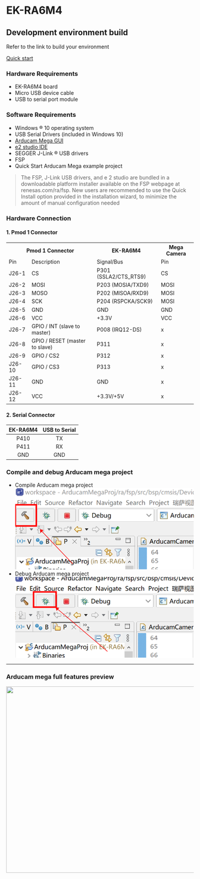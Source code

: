 # EK-RA6M4

## Development environment build

Refer to the link to build your environment

[Quick start](https://www.renesas.com/us/en/document/qsg/ek-ra6m4-quick-start-guide?r=1333976)

### Hardware Requirements

- EK-RA6M4 board
- Micro USB device cable
- USB to serial port module

### Software Requirements

- Windows ® 10 operating system
- USB Serial Drivers (included in Windows 10)
- [Arducam Mega GUI](https://github.com/ArduCAM/Arducam_Mega/releases)
- [e2 studio IDE](https://github.com/renesas/fsp/releases/download/v4.3.0/setup_fsp_v4_3_0_e2s_v2023-01.exe)
- SEGGER J-Link ® USB drivers
- FSP
- Quick Start Arducam Mega example project

> The FSP, J-Link USB drivers, and e 2 studio are bundled in a downloadable platform installer available on the
> FSP webpage at renesas.com/ra/fsp. New users are recommended to use the Quick Install option provided
> in the installation wizard, to minimize the amount of manual configuration needed

### Hardware Connection

#### 1. **Pmod 1 Connector**

<table>
    <tr>
        <th colspan="2">Pmod 1 Connector</th><th>EK-RA6M4</th><th>Mega Camera</th>
    </tr>
    <tr>    <!--rowspan="3"-->
        <td>Pin</td><td>Description</td><td>Signal/Bus</td><td>Pin</td> 
    </tr>
    <tr>
        <td>J26-1</td><td>CS</td><td>P301 (SSLA2/CTS_RTS9)</td><td>CS</td>
    </tr>
    <tr>
        <td>J26-2</td><td>MOSI</td><td>P203 (MOSIA/TXD9)</td><td>MOSI</td>
    </tr>
    <tr>
        <td>J26-3</td><td>MOSO</td><td>P202 (MISOA/RXD9)</td><td>MOSI</td>
    </tr>
    <tr>
        <td>J26-4</td><td>SCK</td><td>P204 (RSPCKA/SCK9)</td><td>MOSI</td>
    </tr>
    <tr>
        <td>J26-5</td><td>GND</td><td>GND</td><td>GND</td>
    </tr>
    <tr>
        <td>J26-6</td><td>VCC</td><td>+3.3V</td><td>VCC</td>
    </tr>
    <tr>
        <td>J26-7</td><td>GPIO / INT (slave to master)</td><td>P008 (IRQ12-DS)</td><td>x</td>
    </tr>
    <tr>
        <td>J26-8</td><td>GPIO / RESET (master to slave) </td><td>P311</td><td>x</td>
    </tr>
    <tr>
        <td>J26-9</td><td>GPIO / CS2</td><td>P312</td><td>x</td>
    </tr>
    <tr>
        <td>J26-10</td><td>GPIO / CS3</td><td>P313</td><td>x</td>
    </tr>
    <tr>
        <td>J26-11</td><td>GND</td><td>GND</td><td>x</td>
    </tr>
    <tr>
        <td>J26-12</td><td>VCC</td><td>+3.3V/+5V</td><td>x</td>
    </tr>
</table>

#### 2. **Serial Connector**

| EK-RA6M4 | USB to Serial |
| :------: | :-----------: |
|   P410   |      TX      |
|   P411   |      RX      |
|   GND   |      GND      |

### Compile  and debug Arducam mega project

- Compile Arducam mega project
  ![Compile](static\build_project.png)
- Debug Arducam mega project
  ![debug](static\debug.png)

---

### Arducam mega full features preview

 <!-- ![demo](static\renesas_mega_demo.gif){:height="100px" width="400px"} -->
<img src="static\renesas_mega_demo.gif" width="900xp" height="500xp">

